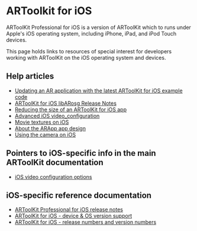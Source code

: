 # ARToolkit for iOS

ARToolKit Professional for iOS is a version of ARToolKit which to runs under Apple's iOS operating system, including iPhone, iPad, and iPod Touch devices.

This page holds links to resources of special interest for developers working with ARToolKit on the iOS operating system and devices.

## Help articles

-   [Updating an AR application with the latest ARToolKit for iOS example code](/Updating_an_AR_application_with_the_latest_ARToolKit_for_iOS_example_code "wikilink")
-   [ARToolKit for iOS libARosg Release Notes](/ARToolKit_for_iOS_libARosg_Release_Notes "wikilink")
-   [Reducing the size of an ARToolKit for iOS app](/Reducing_the_size_of_an_ARToolKit_for_iOS_app "wikilink")
-   [Advanced iOS video_configuration](/Advanced_iOS_video_configuration "wikilink")
-   [Movie textures on iOS](/Movie_textures_on_iOS "wikilink")
-   [About the ARApp app design](/About_the_ARApp_app_design "wikilink")
-   [Using the camera on iOS](/Using_the_camera_on_iOS "wikilink")

## Pointers to iOS-specific info in the main ARToolKit documentation

-   [iOS video configuration options](/Configuring_video_capture_in_ARToolKit_Professional#AR_VIDEO_DEVICE_IPHONE "wikilink")

## iOS-specific reference documentation

-   [ARToolKit Professional for iOS release notes](/ARToolKit_Professional_for_iOS_release_notes "wikilink")
-   [ARToolKit for iOS - device & OS version support](/ARToolKit_for_iOS_-_device_&_OS_version_support "wikilink")
-   [ARToolKit for iOS - release numbers and version numbers](/ARToolKit_for_iOS_-_release_numbers_and_version_numbers "wikilink")